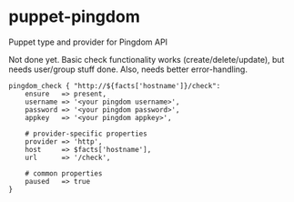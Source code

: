 # puppet-pingdom
Puppet type and provider for Pingdom API

Not done yet. Basic check functionality works (create/delete/update),
but needs user/group stuff done. Also, needs better error-handling.

```puppet
pingdom_check { "http://${facts['hostname']}/check":
    ensure   => present,
    username => '<your pingdom username>',
    password => '<your pingdom password>',
    appkey   => '<your pingdom appkey>',
    
    # provider-specific properties
    provider => 'http',
    host     => $facts['hostname'],
    url      => '/check',

    # common properties
    paused   => true
}
```
